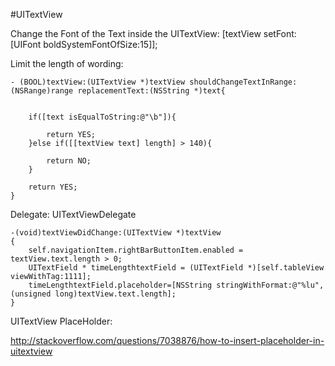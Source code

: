 #UITextView

Change the Font of the Text inside the UITextView:
[textView setFont:[UIFont boldSystemFontOfSize:15]];

Limit the length of wording:	

	- (BOOL)textView:(UITextView *)textView shouldChangeTextInRange:(NSRange)range replacementText:(NSString *)text{
	    
	    
	    if([text isEqualToString:@"\b"]){
	        
	        return YES;
	    }else if([[textView text] length] > 140){
	        
	        return NO;
	    }
	    
	    return YES;
	}
	
Delegate:
UITextViewDelegate



	-(void)textViewDidChange:(UITextView *)textView
	{
	    self.navigationItem.rightBarButtonItem.enabled = textView.text.length > 0;
	    UITextField * timeLengthtextField = (UITextField *)[self.tableView viewWithTag:1111];
	    timeLengthtextField.placeholder=[NSString stringWithFormat:@"%lu",(unsigned long)textView.text.length];
	}	



UITextView PlaceHolder:

http://stackoverflow.com/questions/7038876/how-to-insert-placeholder-in-uitextview

